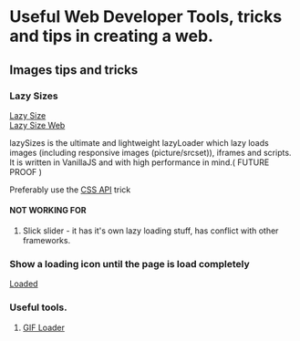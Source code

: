 # Useful Web Developer Tools, tricks and tips in creating a web.

## Images tips and tricks

### Lazy Sizes
[Lazy Size](https://github.com/aFarkas/lazysizes)     
[Lazy Size Web](https://afarkas.github.io/lazysizes/index.html)   
     
lazySizes is the ultimate and lightweight lazyLoader which lazy loads images (including responsive images (picture/srcset)), iframes and scripts. It is written in VanillaJS and with high performance in mind.( FUTURE PROOF )

Preferably use the [CSS API](https://github.com/aFarkas/lazysizes#css-api) trick

#### NOT WORKING FOR
1. Slick slider - it has it's own lazy loading stuff, has conflict with other frameworks.

### Show a loading icon until the page is load completely

[Loaded](https://stackoverflow.com/questions/23906956/show-loading-icon-until-the-page-is-load)

### Useful tools.

1. [GIF Loader](https://loading.io/)
